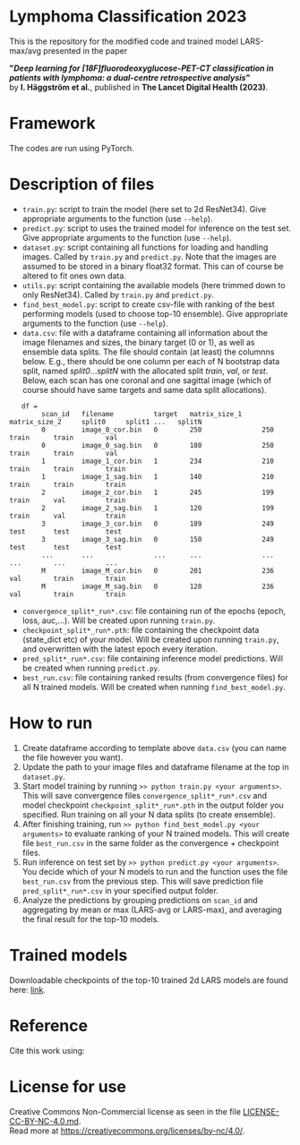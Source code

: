 # Lymphoma Classification 2023
This is the repository for the modified code and trained model LARS-max/avg presented in the paper

**"_Deep learning for [18F]fluorodeoxyglucose-PET-CT classification in patients with lymphoma: a dual-centre retrospective analysis_"**\
by **I. Häggström et al.**, published in **The Lancet Digital Health (2023)**.

# Framework
The codes are run using PyTorch.

# Description of files
* `train.py`: script to train the model (here set to 2d ResNet34). Give appropriate arguments to the function (use `--help`).
* `predict.py`: script to uses the trained model for inference on the test set. Give appropriate arguments to the function (use `--help`).
* `dataset.py`: script containing all functions for loading and handling images. Called by `train.py` and `predict.py`. Note that the images are assumed to be stored in a binary float32 format. This can of course be altered to fit ones own data.
* `utils.py`: script containing the available models (here trimmed down to only ResNet34). Called by `train.py` and `predict.py`.
* `find_best_model.py`: script to create csv-file with ranking of the best performing models (used to choose top-10 ensemble). Give appropriate arguments to the function (use `--help`).
* `data.csv`: file with a dataframe containing all information about the image filenames and sizes, the binary target (0 or 1), as well as ensemble data splits. The file should contain (at least) the columnns below. E.g., there should be one column per each of N bootstrap data split, named _split0_..._splitN_ with the allocated split _train_, _val_, or _test_. Below, each scan has one coronal and one sagittal image (which of course should have same targets and same data split allocations). 
```
   df =
        scan_id   filename          target   matrix_size_1     matrix_size_2     split0     split1 ...   splitN
        0         image_0_cor.bin   0        250               250               train      train        val
        0         image_0_sag.bin   0        180               250               train      train        val
        1         image_1_cor.bin   1        234               210               train      train        train
        1         image_1_sag.bin   1        140               210               train      train        train
        2         image_2_cor.bin   1        245               199               train      val          train
        2         image_2_sag.bin   1        120               199               train      val          train
        3         image_3_cor.bin   0        189               249               test       test         test
        3         image_3_sag.bin   0        150               249               test       test         test
        ...       ...               ...      ...               ...               ...        ...          ...
        M         image_M_cor.bin   0        201               236               val        train        train
        M         image_M_sag.bin   0        120               236               val        train        train
```
* `convergence_split*_run*.csv`: file containing run of the epochs (epoch, loss, auc,...). Will be created upon running `train.py`.
* `checkpoint_split*_run*.pth`: file containing the checkpoint data (state_dict etc) of your model. Will be created upon running `train.py`, and overwritten with the latest epoch every iteration.
* `pred_split*_run*.csv`: file containing inference model predictions. Will be created when running `predict.py`.
* `best_run.csv`: file containing ranked results (from convergence files) for all N trained models. Will be created when running `find_best_model.py`.

# How to run
1. Create dataframe according to template above `data.csv` (you can name the file however you want).
2. Update the path to your image files and dataframe filename at the top in `dataset.py`.
3. Start model training by running `>> python train.py <your arguments>`. This will save convergence files `convergence_split*_run*.csv` and model checkpoint `checkpoint_split*_run*.pth` in the output folder you specified. Run training on all your N data splits (to create ensemble).
4. After finishing training, run `>> python find_best_model.py <your arguments>` to evaluate ranking of your N trained models. This will create file `best_run.csv` in the same folder as the convergence + checkpoint files.
5. Run inference on test set by `>> python predict.py <your arguments>`. You decide which of your N models to run and the function uses the file `best_run.csv` from the previous step. This will save prediction file `pred_split*_run*.csv` in your specified output folder.
6. Analyze the predictions by grouping predictions on `scan_id` and aggregating by mean or max (LARS-avg or LARS-max), and averaging the final result for the top-10 models.

# Trained models
Downloadable checkpoints of the top-10 trained 2d LARS models are found here: [link](https://drive.google.com/drive/folders/1ObjxwcrKxtS3VubS8oOfCxGOPvHXmIaA?usp=sharing).

# Reference
Cite this work using:

# License for use
Creative Commons Non-Commercial license as seen in the file [LICENSE-CC-BY-NC-4.0.md](LICENSE-CC-BY-NC-4.0.md).\
Read more at https://creativecommons.org/licenses/by-nc/4.0/.
